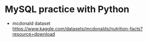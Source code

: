 # MySQL practice with Python

- mcdonald dataset
https://www.kaggle.com/datasets/mcdonalds/nutrition-facts?resource=download
